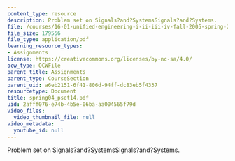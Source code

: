 ```yaml
---
content_type: resource
description: Problem set on Signals?and?SystemsSignals?and?Systems.
file: /courses/16-01-unified-engineering-i-ii-iii-iv-fall-2005-spring-2006/2afff076e74b4b5e06baaa004565f79d_spring04_pset14.pdf
file_size: 179556
file_type: application/pdf
learning_resource_types:
- Assignments
license: https://creativecommons.org/licenses/by-nc-sa/4.0/
ocw_type: OCWFile
parent_title: Assignments
parent_type: CourseSection
parent_uid: a6eb2151-6f41-806d-94ff-dc83eb5f4337
resourcetype: Document
title: spring04_pset14.pdf
uid: 2afff076-e74b-4b5e-06ba-aa004565f79d
video_files:
  video_thumbnail_file: null
video_metadata:
  youtube_id: null
---
```

Problem set on Signals?and?SystemsSignals?and?Systems.